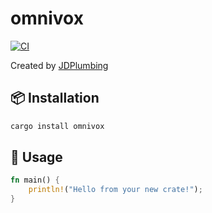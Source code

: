 # omnivox

[![CI](https://github.com/JDPlumbing/omnivox/actions/workflows/ci.yml/badge.svg)](https://github.com/JDPlumbing/omnivox/actions)

Created by [JDPlumbing](https://github.com/JDPlumbing)

## 📦 Installation

```bash
cargo install omnivox
```

## 🚀 Usage

```rust
fn main() {
    println!("Hello from your new crate!");
}
```
